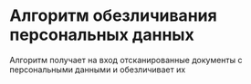 # Алгоритм обезличивания персональных данных
Алгоритм получает на вход отсканированные документы с персональными данными и обезличивает их
